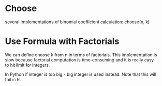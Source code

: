# Choose

several implementations of binomial coefficient
calculation: choose(n, k)

# Use Formula with Factorials

We can define choose k from n in terms of
factorials. This implementation is slow because
factorial computation is time-consuming and it is
really easy to hit limit for integers.

In Python if integer is too big - big integer is
used instead. Note that this will fail in R.
